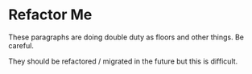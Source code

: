 # Refactor Me
These paragraphs are doing double duty as floors and 
other things. Be careful.

They should be refactored / migrated in the future
but this is difficult.